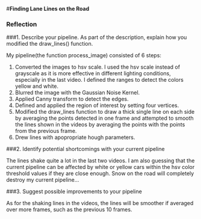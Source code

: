 #**Finding Lane Lines on the Road** 


### Reflection

###1. Describe your pipeline. As part of the description, explain how you modified the draw_lines() function.

My pipeline(the function process_image) consisted of 6 steps:

1. Converted the images to hsv scale. I used the hsv scale instead of grayscale as it is more effective in different lighting conditions, especially in the last video. I defined the ranges to detect the colors yellow and white.
2. Blurred the image with the Gaussian Noise Kernel.
3. Applied Canny transform to detect the edges.
4. Defined and applied the region of interest by setting four vertices.
5. Modified the draw_lines function to draw a thick single line on each side by averaging the points detected in one frame and attempted to smooth the lines shown in the videos by averaging the points with the points from the previous frame.
6. Drew lines with apopropriate hough parameters.



###2. Identify potential shortcomings with your current pipeline

The lines shake quite a lot in the last two videos.
I am also guessing that the current pipeline can be affected by white or yellow cars within the hsv color threshold values if they are close enough.
Snow on the road will completely destroy my current pipeline...

###3. Suggest possible improvements to your pipeline

As for the shaking lines in the videos, the lines will be smoother if averaged over more frames, such as the previous 10 frames.
